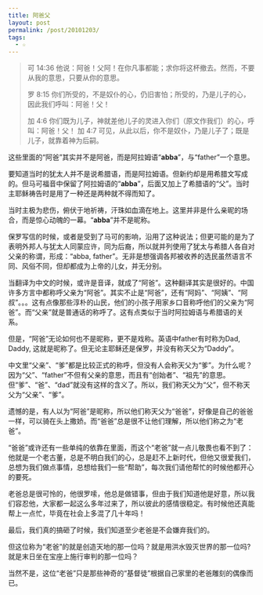 ```yaml
---
title: 阿爸父
layout: post
permalink: /post/20101203/
tags:
  - ☆
---
```


> 可 14:36 他说：阿爸！父阿！在你凡事都能；求你将这杯撤去。然而，不要从我的意思，只要从你的意思。
>
> 罗 8:15 你们所受的，不是奴仆的心，仍旧害怕；所受的，乃是儿子的心，因此我们呼叫：阿爸！父！
>
> 加 4:6 你们既为儿子，神就差他儿子的灵进入你们（原文作我们）的心，呼叫：阿爸！父！
> 加 4:7 可见，从此以后，你不是奴仆，乃是儿子了；既是儿子，就靠着神为后嗣。

这些里面的“阿爸”其实并不是阿爸，而是阿拉姆语“**abba**”，与“father”一个意思。

要知道当时的犹太人并不是说希腊语，而是阿拉姆语。但新约却是用希腊文写成的。但马可福音中保留了阿拉姆语的“**abba**”，后面又加上了希腊语的“父”。当时主耶稣祷告时是用了一种还是两种就不得而知了。

当时主极为悲伤，俯伏于地祈祷，汗珠如血滴在地上。这里并非是什么亲昵的场合，而是惊心动魄的一幕。“**abba**”并不是昵称。

保罗写信的时候，或者是受到了马可的影响，沿用了这种说法；但更可能的是为了表明外邦人与犹太人同蒙应许，同为后裔，所以就并列使用了犹太与希腊人各自对父亲的称谓，形成：“abba, father”。无非是想强调各邦被收养的选民虽然语言不同、风俗不同，但却都成为上帝的儿女，并无分别。

当翻译为中文的时候，或许是音译，就成了“阿爸”。这种翻译其实是很好的。中国许多方言中都称呼父亲为“阿爸”。其实不止是“阿爸”，还有“阿妈”、“阿姨”、“阿叔”。。。这有点像那些淳朴的山民，他们的小孩子用家乡口音称呼他们的父亲为“阿爸”。而“父亲”就是普通话的称呼了。这有点类似于当时阿拉姆语与希腊语的关系。

但是，“阿爸”无论如何也不是昵称，更不是戏称。英语中father有时称为Dad, Daddy, 这就是昵称了。但无论主耶稣还是保罗，并没有称天父为“Daddy”。

中文里“父亲”、“爹”都是比较正式的称呼，但没有人会称天父为“爹”。为什么呢？因为“父”、“father”不但有父亲的意思，而且有“创始者”、“祖先”的意思。但“爹”、“爸”、“dad”就没有这样的含义了。所以，我们称天父为“父”，但不称天父为“父亲”、“爹”。

遗憾的是，有人以为“阿爸”是昵称，所以他们称天父为“爸爸”，好像是自己的爸爸一样，可以骑在头上撒娇。而“爸爸”总是很不让他们理解，所以他们称之为“老爸”。

“爸爸”或许还有一些单纯的依靠在里面，而这个“老爸”就一点儿敬畏也看不到了：他就是一个老古董，总是不明白我们的心，总是赶不上新时代，但他又很爱我们，总想为我们做点事情，总想给我们一些“帮助”，每次我们请他帮忙的时候他都开心的要死。

老爸总是很可怜的，他很罗嗦，他总是做错事，但由于我们知道他是好意，所以我们容忍他，大家都一起这么多年过来了，所以彼此的感情很稳定。有时候他还真能帮上一点忙，毕竟在社会上多混了几十年吗！

最后，我们真的搞砸了时候，我们知道至少老爸是不会嫌弃我们的。

但这位称为“老爸”的就是创造天地的那一位吗？就是用洪水毁灭世界的那一位吗?就是末日坐在宝座上施行审判的那一位吗？

当然不是，这位“老爸”只是那些神奇的“基督徒”根据自己家里的老爸雕刻的偶像而已。

